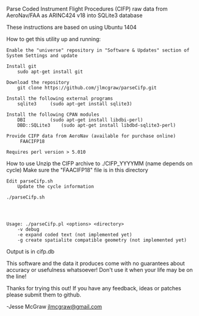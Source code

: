Parse Coded Instrument Flight Procedures (CIFP) raw data from AeroNav/FAA as ARINC424 v18 into SQLite3 database

These instructions are based on using Ubuntu 1404

How to get this utility up and running:

	Enable the "universe" repository in "Software & Updates" section of System Settings and update

	Install git
		sudo apt-get install git

	Download the repository
		git clone https://github.com/jlmcgraw/parseCifp.git

	Install the following external programs
		sqlite3 	(sudo apt-get install sqlite3)

	Install the following CPAN modules
		DBI 		(sudo apt-get install libdbi-perl)
		DBD::SQLite3	(sudo apt-get install libdbd-sqlite3-perl) 

	Provide CIFP data from AeroNav (available for purchase online)
		 FAACIFP18
		 
	Requires perl version > 5.010

How to use
	Unzip the CIFP archive to ./CIFP_YYYYMM (name depends on cycle)
	    Make sure the "FAACIFP18" file is in this directory
	    
	Edit parseCifp.sh
	    Update the cycle information
	    
	./parseCifp.sh
	   

	
	
	Usage: ./parseCifp.pl <options> <directory>
		-v debug
		-e expand coded text (not implemented yet)
		-g create spatialite compatible geometry (not implemented yet)

	


Output is in cifp.db

This software and the data it produces come with no guarantees about accuracy or usefulness whatsoever!  Don't use it when your life may be on the line!

Thanks for trying this out!  If you have any feedback, ideas or patches please submit them to github.

-Jesse McGraw
jlmcgraw@gmail.com